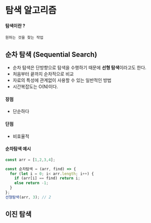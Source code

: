# 탐색 알고리즘

#### 탐색이란 ?
``` 
원하는 것을 찾는 작업
```

## 순차 탐색 (Sequential Search) 
- 순차 탐색은 단방향으로 탐색을 수행하기 때문에 **선형 탐색**이라고도 한다.
- 처음부터 끝까지 순차적으로 비교 
- 자료의 특성에 관계없이 사용할 수 있는 일반적인 방법
- 시간복잡도는 O(N)이다.

#### 장점
- 단순하다
#### 단점
- 비효율적

#### 순차탐색 예시
``` javascript
const arr = [1,2,3,4];

const 순차탐색 = (arr, find) => {
  for (let i = 0; i< arr.length; i++) {
    if (arr[i] == find) return i;
    else return -1;
  }
};
선형탐색(arr, 3); // 2
```

## 이진 탐색 